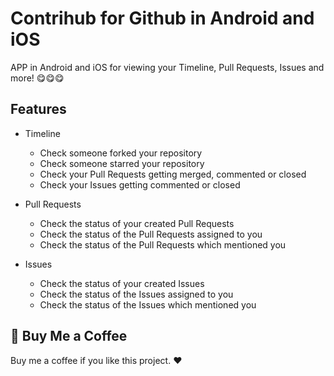 # Contrihub for Github in Android and iOS

APP in Android and iOS for viewing your Timeline, Pull Requests, Issues and more! :yum::yum::yum:

## Features

- Timeline
    - Check someone forked your repository
    - Check someone starred your repository
    - Check your Pull Requests getting merged, commented or closed
    - Check your Issues getting commented or closed

- Pull Requests
    - Check the status of your created Pull Requests
    - Check the status of the Pull Requests assigned to you
    - Check the status of the Pull Requests which mentioned you

- Issues
    - Check the status of your created Issues
    - Check the status of the Issues assigned to you
    - Check the status of the Issues which mentioned you

## :sparkling_heart: Buy Me a Coffee

Buy me a coffee if you like this project. :heart:

